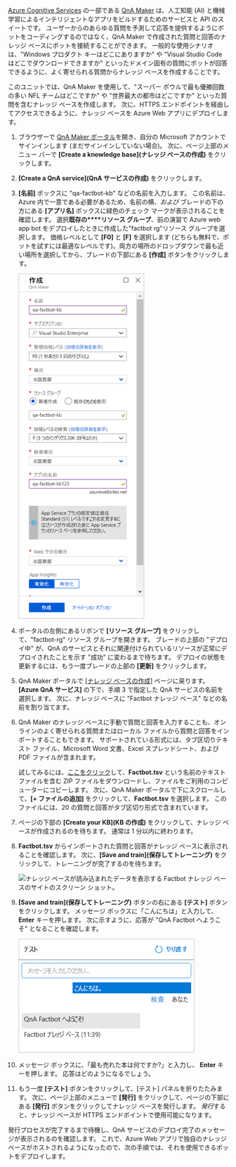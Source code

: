 
[Azure Cognitive Services](https://www.microsoft.com/cognitive-services/) の一部である [QnA Maker](https://www.qnamaker.ai/) は、人工知能 (AI) と機械学習によるインテリジェントなアプリをビルドするためのサービスと API のスイートです。 ユーザーからのあらゆる質問を予測して応答を提供するようにボットをコーディングするのではなく、QnA Maker で作成された質問と回答のナレッジ ベースにボットを接続することができます。 一般的な使用シナリオは、"Windows プロダクト キーはどこにありますか" や "Visual Studio Code はどこでダウンロードできますか" といったドメイン固有の質問にボットが回答できるように、よく寄せられる質問からナレッジ ベースを作成することです。

このユニットでは、QnA Maker を使用して、"スーパー ボウルで最も優勝回数の多い NFL チームはどこですか" や "世界最大の都市はどこですか" といった質問を含むナレッジ ベースを作成します。 次に、HTTPS エンドポイントを経由してアクセスできるように、ナレッジ ベースを Azure Web アプリにデプロイします。

1. ブラウザーで [QnA Maker ポータル](https://www.qnamaker.ai/)を開き、自分の Microsoft アカウントでサインインします (まだサインインしていない場合)。 次に、ページ上部のメニュー バーで **[Create a knowledge base]\(ナレッジ ベースの作成\)** をクリックします。

1. **[Create a QnA service]\(QnA サービスの作成\)** をクリックします。

1. **[名前]** ボックスに "qa-factbot-kb" などの名前を入力します。 この名前は、Azure 内で一意である必要があるため、名前の横、*および* ブレードの下の方にある **[アプリ名]** ボックスに緑色のチェック マークが表示されることを確認します。 選択**既存の****リソース グループ**、前の演習で Azure web app bot をデプロイしたときに作成した"factbot rg"リソース グループを選択します。 価格レベルとして **[F0]** と **[F]** を選択します  (どちらも無料で、ボットを試すには最適なレベルです)。両方の場所のドロップダウンで最も近い場所を選択してから、ブレードの下部にある **[作成]** ボタンをクリックします。

    ![構成値で QnA Maker の作成 ブレードの表示の説明に従って、Azure portal のスクリーン ショット。](../media/3-new-qna-maker-service.png)

1. ポータルの左側にあるリボンで **[リソース グループ]** をクリックして、"factbot-rg" リソース グループを開きます。 ブレードの上部の "デプロイ中" が、QnA のサービスとそれに関連付けられているリソースが正常にデプロイされたことを示す "成功" に変わるまで待ちます。 デプロイの状態を更新するには、もう一度ブレードの上部の **[更新]** をクリックします。

1. QnA Maker ポータルで [[ナレッジ ベースの作成]](https://www.qnamaker.ai/Create) ページに戻ります。 **[Azure QnA サービス]** の下で、手順 3 で指定した QnA サービスの名前を選択します。 次に、ナレッジ ベースに "Factbot ナレッジ ベース" などの名前を割り当てます。

1. QnA Maker のナレッジ ベースに手動で質問と回答を入力することも、オンラインのよく寄せられる質問またはローカル ファイルから質問と回答をインポートすることもできます。 サポートされている形式には、タブ区切りテキスト ファイル、Microsoft Word 文書、Excel スプレッドシート、および PDF ファイルが含まれます。

    試してみるには、[ここをクリック](https://topcs.blob.core.windows.net/public/bots-resources.zip)して、**Factbot.tsv** という名前のテキスト ファイルを含む ZIP ファイルをダウンロードし、ファイルをご利用のコンピューターにコピーします。 次に、QnA Maker ポータルで下にスクロールして、**[+ ファイルの追加]** をクリックして、**Factbot.tsv** を選択します。 このファイルには、20 の質問と回答がタブ区切り形式で含まれています。

1. ページの下部の **[Create your KB]\(KB の作成\)** をクリックして、ナレッジ ベースが作成されるのを待ちます。 通常は 1 分以内に終わります。

1. **Factbot.tsv** からインポートされた質問と回答がナレッジ ベースに表示されることを確認します。 次に、**[Save and train]\(保存してトレーニング\)** をクリックして、トレーニングが完了するのを待ちます。

    ![ナレッジ ベースが読み込まれたデータを表示する Factbot ナレッジ ベースのサイトのスクリーン ショット。](../media/3-save-and-train.png)

1. **[Save and train]\(保存してトレーニング\)** ボタンの右にある **[テスト]** ボタンをクリックします。 メッセージ ボックスに「こんにちは」と入力して、**Enter** キーを押します。 次に示すように、応答が "QnA Factbot へようこそ" となることを確認します。

    ![作成されたチャット ボットに対話するテストのスクリーン ショット。](../media/3-test-kb.png)

1. メッセージ ボックスに、「最も売れた本は何ですか?」と入力し、 **Enter** キーを押します。 応答はどのようになるでしょう。

1. もう一度 **[テスト]** ボタンをクリックして、[テスト] パネルを折りたたみます。 次に、ページ上部のメニューで **[発行]** をクリックして、ページの下部にある **[発行]** ボタンをクリックしてナレッジ ベースを発行します。 *発行*すると、ナレッジ ベースが HTTPS エンドポイントで使用可能になります。

発行プロセスが完了するまで待機し、QnA サービスのデプロイ完了のメッセージが表示されるのを確認します。 これで、Azure Web アプリで独自のナレッジ ベースがホストされるようになったので、次の手順では、それを使用できるボットをデプロイします。
